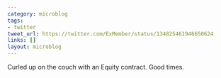 ```yaml
---
category: microblog
tags:
- twitter
tweet_url: https://twitter.com/ExMember/status/134825461946650624
links: []
layout: microblog
---
```

Curled up on the couch with an Equity contract. Good times.
